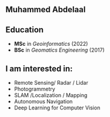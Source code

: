 ## Muhammed Abdelaal

## Education 

- **MSc** in _Geoinformatics_ (2022)
- **BSc** in _Geomatics Engineering_ (2017)

## I am interested in: 

- Remote Sensing/ Radar / Lidar
- Photogrammetry
- SLAM /Localization / Mapping
- Autonomous Navigation
- Deep Learning for Computer Vision



